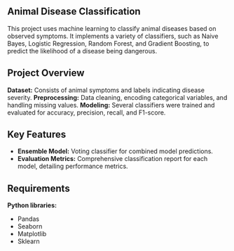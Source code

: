 ## Animal Disease Classification
This project uses machine learning to classify animal diseases based on observed symptoms. It implements a variety of classifiers, such as Naive Bayes, Logistic Regression, Random Forest, and Gradient Boosting, to predict the likelihood of a disease being dangerous.

## Project Overview
**Dataset:** Consists of animal symptoms and labels indicating disease severity.
**Preprocessing:** Data cleaning, encoding categorical variables, and handling missing values.
**Modeling:** Several classifiers were trained and evaluated for accuracy, precision, recall, and F1-score.

## Key Features
- **Ensemble Model:** Voting classifier for combined model predictions.
- **Evaluation Metrics:** Comprehensive classification report for each model, detailing performance metrics.

## Requirements
**Python libraries:** 
   - Pandas
   - Seaborn
   - Matplotlib
   - Sklearn
